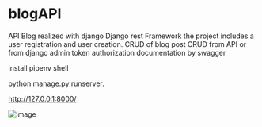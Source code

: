 # blogAPI

API Blog 
realized with django Django rest Framework
the project includes a user registration and user creation.
CRUD of blog post
CRUD from API or from django admin
token authorization
documentation by swagger

install pipenv shell

python manage.py runserver.

http://127.0.0.1:8000/

![image](https://user-images.githubusercontent.com/87421025/181345604-72ddb741-2be9-4b35-b562-dc240165d1bb.png)
